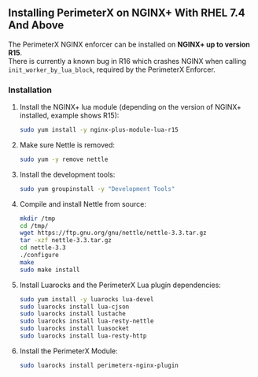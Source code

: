 ## <a name="installation_nginxplus_px_rhel"></a>Installing PerimeterX on NGINX+ With RHEL 7.4 And Above

The PerimeterX NGINX enforcer can be installed on **NGINX+ up to version R15**. <br/>
There is currently a known bug in R16 which crashes NGINX when calling `init_worker_by_lua_block`, required by the PerimeterX Enforcer.

### Installation

1. Install the NGINX+ lua module (depending on the version of NGINX+ installed, example shows R15):
	```sh
	sudo yum install -y nginx-plus-module-lua-r15
	```

2. Make sure Nettle is removed:
	```sh
	sudo yum -y remove nettle
	```

3. Install the development tools:
	```sh
	sudo yum groupinstall -y "Development Tools"
	```

4. Compile and install Nettle from source:
	```sh
	mkdir /tmp
	cd /tmp/
	wget https://ftp.gnu.org/gnu/nettle/nettle-3.3.tar.gz
	tar -xzf nettle-3.3.tar.gz
	cd nettle-3.3
	./configure
	make
	sudo make install
	```

5. Install Luarocks and the PerimeterX Lua plugin dependencies:
	```sh
	sudo yum install -y luarocks lua-devel
	sudo luarocks install lua-cjson
	sudo luarocks install lustache
	sudo luarocks install lua-resty-nettle
	sudo luarocks install luasocket
	sudo luarocks install lua-resty-http
	```

6. Install the PerimeterX Module:
	```sh
	sudo luarocks install perimeterx-nginx-plugin
	```
